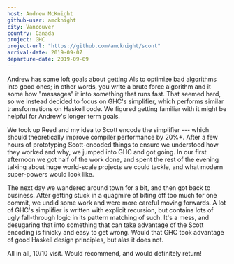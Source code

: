 ```yaml
---
host: Andrew McKnight
github-user: amcknight
city: Vancouver
country: Canada
project: GHC
project-url: "https://github.com/amcknight/scont"
arrival-date: 2019-09-07
departure-date: 2019-09-09
---
```


Andrew has some loft goals about getting AIs to optimize bad algorithms into
good ones; in other words, you write a brute force algorithm and it some how
"massages" it into something that runs fast. That seemed hard, so we instead
decided to focus on GHC's simplifier, which performs similar transformations on
Haskell code. We figured getting familiar with it might be helpful for Andrew's
longer term goals.

We took up Reed and my idea to Scott encode the simplifier --- which should
theoretically improve compiler performance by 20%+. After a few hours of
prototyping Scott-encoded things to ensure we understood how they worked and
why, we jumped into GHC and got going. In our first afternoon we got half of the
work done, and spent the rest of the evening talking about huge world-scale
projects we could tackle, and what modern super-powers would look like.

The next day we wandered around town for a bit, and then got back to business.
After getting stuck in a quagmire of biting off too much for one commit, we
undid some work and were more careful moving forwards. A lot of GHC's simplifier
is written with explicit recursion, but contains lots of ugly fall-through logic
in its pattern matching of such. It's a mess, and desugaring that into something
that can take advantage of the Scott encoding is finicky and easy to get wrong.
Would that GHC took advantage of good Haskell design principles, but alas it
does not.

All in all, 10/10 visit. Would recommend, and would definitely return!

